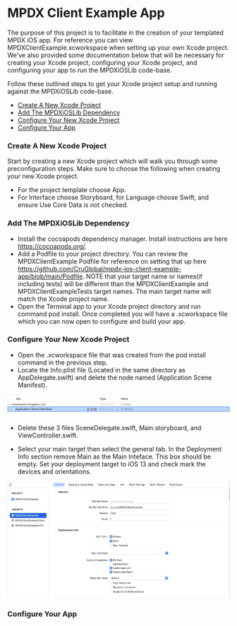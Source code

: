 MPDX Client Example App
=======================

The purpose of this project is to facilitate in the creation of your templated MPDX iOS app.  For reference you can view MPDXClientExample.xcworkspace when setting up your own Xcode project.  We've also provided some documentation below that will be necessary for creating your Xcode project, configuring your Xcode project, and configuring your app to run the MPDXiOSLib code-base.

Follow these outlined steps to get your Xcode project setup and running against the MPDXiOSLib code-base.

- [Create A New Xcode Project](#create-a-new-xcode-project)
- [Add The MPDXiOSLib Dependency](#add-the-mpdxioslib-dependency)
- [Configure Your New Xcode Project](#configure-your-new-xcode-project)
- [Configure Your App](#configure-your-app)

### Create A New Xcode Project

Start by creating a new Xcode project which will walk you through some preconfiguration steps.  Make sure to choose the following when creating your new Xcode project.

- For the project template choose App.
- For Interface choose Storyboard, for Language choose Swift, and ensure Use Core Data is not checked.

### Add The MPDXiOSLib Dependency

- Install the cocoapods dependency manager.  Install instructions are here https://cocoapods.org/.
- Add a Podfile to your project directory.  You can review the MPDXClientExample Podfile for reference on setting that up here https://github.com/CruGlobal/mpdx-ios-client-example-app/blob/main/Podfile.  NOTE that your target name or names(if including tests) will be different than the MPDXClientExample and MPDXClientExampleTests target names.  The main target name will match the Xcode project name.
- Open the Terminal app to your Xcode project directory and run command pod install.  Once completed you will have a .xcworkspace file which you can now open to configure and build your app.
    
### Configure Your New Xcode Project
- Open the .xcworkspace file that was created from the pod install command in the previous step.
- Locate the Info.plist file (Located in the same directory as AppDelegate.swift) and delete the node named (Application Scene Manifest).

![alt text](ReadMeAssets/xcode-info-plist-delete-scene-manifest.png)

- Delete these 3 files SceneDelegate.swift, Main.storyboard, and ViewController.swift.

- Select your main target then select the general tab.  In the Deployment Info section remove Main as the Main Inteface.  This box should be empty.  Set your deployment target to iOS 13 and check mark the devices and orientations.

![alt text](ReadMeAssets/xcode-target-general-deployment-info.png)
    
### Configure Your App


